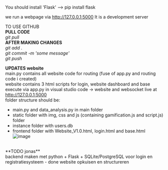 You should install 'Flask'
--> pip install flask

we run a webpage via http://127.0.0.1:5000
It is a development server

TO USE GITHUB<br>
**PULL CODE**<br>
_git pull_<br>
**AFTER MAKING CHANGES**<br>
  _git add ._<br>
  _git commit -m 'some message'_<br>
  _git push_<br>
  
**UPDATES website**<br>
main.py contains all website code for routing (fuse of app.py and routing code i created)<br>
website contains 3 html scripts for login, website dashboard and base<br>
execute via app.py in visual studio code -> website and websocket live at http://127.0.0.1:5000<br>
folder structure should be:<br>
- main.py and data_analysis.py in main folder<br>
- static folder with img, css and js (containing gamification.js and script.js) folder<br>
- instance folder with users.db<br>
- frontend folder with Website_V1.0.html, login.html and base.html<br>
![image](https://github.ugent.be/audlbeke/Sport_Gand_Adaptive/assets/18048/19594795-e906-4eb6-9969-5b74d2770633)<br>
<br>
**TODO jonas**<br>
backend maken met python + Flask + SQLite/PostgreSQL voor login en registratiesysteem - done
website opkuisen en structureren
